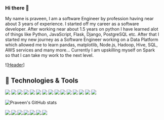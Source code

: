 ### Hi there 👋
My name is praveen, I am a software Engineer by profession having near about 3 years of experience. 
I started off my career as a software developer. After working near about 1.5 years on python I have learned alot of things like Python, JavaScript, Flask, Django, PostgreSQL etc. After that I started my new journey as a Software Engineer working on a Data Platform which allowed me to learn pandas, matplotlib, Node.js, Hadoop, Hive, SQL, AWS services and many more...
Currently I am upskilling myself on Spark so that I can take my work to the next level. 

![[Header](https://youtu.be/oCITP8OcqjE "cover")]



## 🔧 Technologies & Tools
![](https://img.shields.io/badge/OS-Linux-informational?style=flat&logo=<LOGO_NAME>&logoColor=white&color=2bbc8a)
![](https://img.shields.io/badge/code-Python-informational?style=flat&logo=<LOGO_NAME>&logoColor=white&color=2bbc8a)
![](https://img.shields.io/badge/code-Javascript-informational?style=flat&logo=<LOGO_NAME>&logoColor=white&color=2bbc8a)
![](https://img.shields.io/badge/code-C-informational?style=flat&logo=<LOGO_NAME>&logoColor=white&color=2bbc8a)
![](https://img.shields.io/badge/code-C++-informational?style=flat&logo=<LOGO_NAME>&logoColor=white&color=2bbc8a)
![](https://img.shields.io/badge/Tool-Docker-informational?style=flat&logo=<LOGO_NAME>&logoColor=white&color=2bbc8a)
![](https://img.shields.io/badge/Tool-Git-informational?style=flat&logo=<LOGO_NAME>&logoColor=white&color=2bbc8a)
![](https://img.shields.io/badge/Tool-GitHub-informational?style=flat&logo=<LOGO_NAME>&logoColor=white&color=2bbc8a)
![](https://img.shields.io/badge/Tool-Jenkins-informational?style=flat&logo=<LOGO_NAME>&logoColor=white&color=2bbc8a)
![](https://img.shields.io/badge/Tool-BitBucket-informational?style=flat&logo=<LOGO_NAME>&logoColor=white&color=2bbc8a)
![](https://img.shields.io/badge/Cloud-AWS-informational?style=flat&logo=<LOGO_NAME>&logoColor=white&color=2bbc8a)
![](https://img.shields.io/badge/Framework-Django-informational?style=flat&logo=<LOGO_NAME>&logoColor=white&color=2bbc8a)
![](https://img.shields.io/badge/Framework-Flask-informational?style=flat&logo=<LOGO_NAME>&logoColor=white&color=2bbc8a)
![](https://img.shields.io/badge/Framework-Express.js-informational?style=flat&logo=<LOGO_NAME>&logoColor=white&color=2bbc8a)
![](https://img.shields.io/badge/Framework-Angular-informational?style=flat&logo=<LOGO_NAME>&logoColor=white&color=2bbc8a)


![Praveen's GitHub stats](https://github-readme-stats.vercel.app/api?username=krpraveen0&count_private=true&show_icons=true&theme=radical)

<a href="https://github.com/krpraveen0/krpraveen0">
  <img align="center" src="https://github-readme-stats.vercel.app/api/top-langs?username=krpraveen0&title_color=ffffff&text_color=c9cacc&icon_color=2bbc8a&bg_color=1d1f21&langs_count=10" />
</a>


<a href="https://github.com/krpraveen0/krpraveen0">
  <img align="center" src="https://github-readme-stats.vercel.app/api/pin/?username=krpraveen0&repo=Taskmate&title_color=ffffff&text_color=c9cacc&icon_color=2bbc8a&bg_color=1d1f21" />
</a>


<a href="https://github.com/krpraveen0/krpraveen0">
  <img align="center" src="https://github-readme-stats.vercel.app/api/pin/?username=krpraveen0&repo=admissionget&title_color=ffffff&text_color=c9cacc&icon_color=2bbc8a&bg_color=1d1f21" />
</a>

<a href="https://github.com/krpraveen0/krpraveen0">
  <img align="center" src="https://github-readme-stats.vercel.app/api/pin/?username=krpraveen0&repo=shannentech&title_color=ffffff&text_color=c9cacc&icon_color=2bbc8a&bg_color=1d1f21" />
</a>

<a href="https://github.com/krpraveen0/krpraveen0">
  <img align="center" src="https://github-readme-stats.vercel.app/api/pin/?username=krpraveen0&repo=Text-Editor-usign-python&title_color=ffffff&text_color=c9cacc&icon_color=2bbc8a&bg_color=1d1f21" />
</a>

<a href="https://github.com/krpraveen0/krpraveen0">
  <img align="center" src="https://github-readme-stats.vercel.app/api/pin/?username=krpraveen0&repo=Speech-Recognition-using-python&title_color=ffffff&text_color=c9cacc&icon_color=2bbc8a&bg_color=1d1f21" />
</a>

<a href="https://github.com/krpraveen0/krpraveen0">
  <img align="center" src="https://github-readme-stats.vercel.app/api/pin/?username=krpraveen0&repo=Home-Automation-System&title_color=ffffff&text_color=c9cacc&icon_color=2bbc8a&bg_color=1d1f21" />
</a>

<!-- links to social media icons -->

<!-- icons with padding -->

[2.1]: http://i.imgur.com/0o48UoR.png (github icon with padding)

<!-- icons without padding -->

[2.2]: http://i.imgur.com/9I6NRUm.png (github icon without padding)
[3.2]: https://raw.githubusercontent.com/krpraveen0/krpraveen0/master/linked-in.png (LinkedIn icon without padding)


<!-- links to your social media accounts -->


[2]: https://github.com/krpraveen0
[3]: https://www.linkedin.com/in/iampraveenkr
